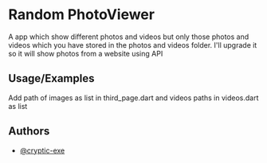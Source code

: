 
# Random PhotoViewer

A app which show different photos and videos but only those photos and videos which
you have stored in the photos and videos folder. I'll upgrade it so it will show photos
from a website using API



## Usage/Examples

Add path of images as list in third_page.dart and videos paths in videos.dart as list

  
## Authors

- [@cryptic-exe](https://github.com/cryptic-exe)

  
